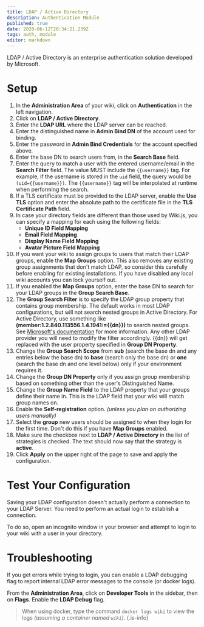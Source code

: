 ```yaml
---
title: LDAP / Active Directory
description: Authentication Module
published: true
date: 2020-06-12T20:34:21.239Z
tags: auth, module
editor: markdown
---
```


LDAP / Active Directory is an enterprise authentication solution developed by Microsoft.

# Setup

1. In the **Administration Area** of your wiki, click on **Authentication** in the left navigation.
1. Click on **LDAP / Active Directory**.
1. Enter the **LDAP URL** where the LDAP server can be reached.
1. Enter the distinguished name in **Admin Bind DN** of the account used for binding.
1. Enter the password in **Admin Bind Credentials** for the account specified above.
1. Enter the base DN to search users from, in the **Search Base** field.
1. Enter the query to match a user with the entered username/email in the **Search Filter** field. The value MUST include the `{{username}}` tag. For example, if the username is stored in the `uid` field, the query would be `(uid={{username}})`. The `{{username}}` tag will be interpolated at runtime when performing the search.
1. If a TLS certificate must be provided to the LDAP server, enable the **Use TLS** option and enter the absolute path to the certificate file in the **TLS Certificate Path** field.
1. In case your directory fields are different than those used by Wiki.js, you can specify a mapping for each using the following fields:
	- **Unique ID Field Mapping**
  	- **Email Field Mapping**
  	- **Display Name Field Mapping**
  	- **Avatar Picture Field Mapping**
1. If you want your wiki to assign groups to users that match their LDAP groups, enable the **Map Groups** option. This also removes any existing group assignments that don't match LDAP, so consider this carefully before enabling for existing installations. If you have disabled any local wiki accounts you can lock yourself out. 
1. If you enabled the **Map Groups** option, enter the base DN to search for your LDAP groups in the **Group Search Base**.
1. The **Group Search Filter** is to specify the LDAP group property that contains group membership. The default works in most LDAP configurations, but will not search nested groups in Active Directory. For Active Directory, use something like **(member:1.2.840.113556.1.4.1941:={{dn}})** to search nested groups. See [Microsoft's documentation](https://social.technet.microsoft.com/wiki/contents/articles/5392.active-directory-ldap-syntax-filters.aspx) for more information. Any other LDAP provider you will need to modify the filter accordingly. {{dn}} will get replaced with the user property specified in **Group DN Property**.
1. Change the **Group Search Scope** from **sub** (search the base dn and any entries below the base dn) to **base** (search only the base dn) or **one** (search the base dn and one level below) only if your environment requires it.
1. Change the **Group DN Property** only if you assign group membership based on something other than the user's Distinguished Name.
1. Change the **Group Name Field** to the LDAP property that your groups define their name in. This is the LDAP field that your wiki will match group names on.
1. Enable the **Self-registration** option. *(unless you plan on authorizing users manually)*
1. Select the **group** new users should be assigned to when they login for the first time. Don't do this if you have **Map Groups** enabled.
1. Make sure the checkbox next to **LDAP / Active Directory** in the list of strategies is checked. The text should now say that the strategy is **active**.
1. Click **Apply** on the upper right of the page to save and apply the configuration.

# Test Your Configuration

Saving your LDAP configuration doesn't actually perform a connection to your LDAP Server. You need to perform an actual login to establish a connection.

To do so, open an incognito window in your browser and attempt to login to your wiki with a user in your directory.

# Troubleshooting

If you get errors while trying to login, you can enable a LDAP debugging flag to report internal LDAP error messages to the console (or docker logs).

From the **Administration Area**, click on **Developer Tools** in the sidebar, then on **Flags**. Enable the **LDAP Debug** flag.

> When using docker, type the command `docker logs wiki` to view the logs *(assuming a container named `wiki`)*. 
{.is-info}

